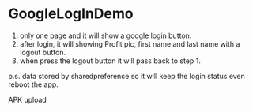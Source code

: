 # GoogleLogInDemo

1. only one page and it will show a google login button.
2. after login, it will showing Profit pic, first name and last name with a logout button.
3. when press the logout button it will pass back to step 1.

p.s. data stored by sharedpreference so it will keep the login status even reboot the app.

APK upload
